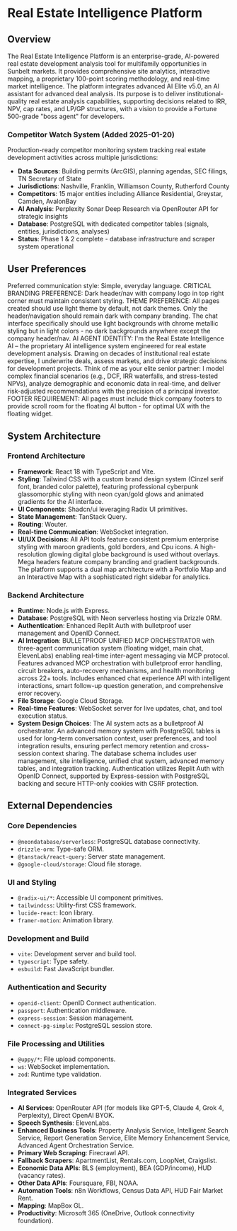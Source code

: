 # Real Estate Intelligence Platform

## Overview
The Real Estate Intelligence Platform is an enterprise-grade, AI-powered real estate development analysis tool for multifamily opportunities in Sunbelt markets. It provides comprehensive site analytics, interactive mapping, a proprietary 100-point scoring methodology, and real-time market intelligence. The platform integrates advanced AI Elite v5.0, an AI assistant for advanced deal analysis. Its purpose is to deliver institutional-quality real estate analysis capabilities, supporting decisions related to IRR, NPV, cap rates, and LP/GP structures, with a vision to provide a Fortune 500-grade "boss agent" for developers.

### Competitor Watch System (Added 2025-01-20)
Production-ready competitor monitoring system tracking real estate development activities across multiple jurisdictions:
- **Data Sources**: Building permits (ArcGIS), planning agendas, SEC filings, TN Secretary of State
- **Jurisdictions**: Nashville, Franklin, Williamson County, Rutherford County
- **Competitors**: 15 major entities including Alliance Residential, Greystar, Camden, AvalonBay
- **AI Analysis**: Perplexity Sonar Deep Research via OpenRouter API for strategic insights
- **Database**: PostgreSQL with dedicated competitor tables (signals, entities, jurisdictions, analyses)
- **Status**: Phase 1 & 2 complete - database infrastructure and scraper system operational

## User Preferences
Preferred communication style: Simple, everyday language.
CRITICAL BRANDING PREFERENCE: Dark header/nav with company logo in top right corner must maintain consistent styling.
THEME PREFERENCE: All pages created should use light theme by default, not dark themes. Only the header/navigation should remain dark with company branding. The chat interface specifically should use light backgrounds with chrome metallic styling but in light colors - no dark backgrounds anywhere except the company header/nav.
AI AGENT IDENTITY: I'm the Real Estate Intelligence AI – the proprietary AI intelligence system engineered for real estate development analysis. Drawing on decades of institutional real estate expertise, I underwrite deals, assess markets, and drive strategic decisions for development projects. Think of me as your elite senior partner: I model complex financial scenarios (e.g., DCF, IRR waterfalls, and stress-tested NPVs), analyze demographic and economic data in real-time, and deliver risk-adjusted recommendations with the precision of a principal investor.
FOOTER REQUIREMENT: All pages must include thick company footers to provide scroll room for the floating AI button - for optimal UX with the floating widget.

## System Architecture

### Frontend Architecture
- **Framework**: React 18 with TypeScript and Vite.
- **Styling**: Tailwind CSS with a custom brand design system (Cinzel serif font, branded color palette), featuring professional cyberpunk glassomorphic styling with neon cyan/gold glows and animated gradients for the AI interface.
- **UI Components**: Shadcn/ui leveraging Radix UI primitives.
- **State Management**: TanStack Query.
- **Routing**: Wouter.
- **Real-time Communication**: WebSocket integration.
- **UI/UX Decisions**: All API tools feature consistent premium enterprise styling with maroon gradients, gold borders, and Cpu icons. A high-resolution glowing digital globe background is used without overlays. Mega headers feature company branding and gradient backgrounds. The platform supports a dual map architecture with a Portfolio Map and an Interactive Map with a sophisticated right sidebar for analytics.

### Backend Architecture
- **Runtime**: Node.js with Express.
- **Database**: PostgreSQL with Neon serverless hosting via Drizzle ORM.
- **Authentication**: Enhanced Replit Auth with bulletproof user management and OpenID Connect.
- **AI Integration**: BULLETPROOF UNIFIED MCP ORCHESTRATOR with three-agent communication system (floating widget, main chat, ElevenLabs) enabling real-time inter-agent messaging via MCP protocol. Features advanced MCP orchestration with bulletproof error handling, circuit breakers, auto-recovery mechanisms, and health monitoring across 22+ tools. Includes enhanced chat experience API with intelligent interactions, smart follow-up question generation, and comprehensive error recovery.
- **File Storage**: Google Cloud Storage.
- **Real-time Features**: WebSocket server for live updates, chat, and tool execution status.
- **System Design Choices**: The AI system acts as a bulletproof AI orchestrator. An advanced memory system with PostgreSQL tables is used for long-term conversation context, user preferences, and tool integration results, ensuring perfect memory retention and cross-session context sharing. The database schema includes user management, site intelligence, unified chat system, advanced memory tables, and integration tracking. Authentication utilizes Replit Auth with OpenID Connect, supported by Express-session with PostgreSQL backing and secure HTTP-only cookies with CSRF protection.

## External Dependencies

### Core Dependencies
- `@neondatabase/serverless`: PostgreSQL database connectivity.
- `drizzle-orm`: Type-safe ORM.
- `@tanstack/react-query`: Server state management.
- `@google-cloud/storage`: Cloud file storage.

### UI and Styling
- `@radix-ui/*`: Accessible UI component primitives.
- `tailwindcss`: Utility-first CSS framework.
- `lucide-react`: Icon library.
- `framer-motion`: Animation library.

### Development and Build
- `vite`: Development server and build tool.
- `typescript`: Type safety.
- `esbuild`: Fast JavaScript bundler.

### Authentication and Security
- `openid-client`: OpenID Connect authentication.
- `passport`: Authentication middleware.
- `express-session`: Session management.
- `connect-pg-simple`: PostgreSQL session store.

### File Processing and Utilities
- `@uppy/*`: File upload components.
- `ws`: WebSocket implementation.
- `zod`: Runtime type validation.

### Integrated Services
- **AI Services**: OpenRouter API (for models like GPT-5, Claude 4, Grok 4, Perplexity), Direct OpenAI BYOK.
- **Speech Synthesis**: ElevenLabs.
- **Enhanced Business Tools**: Property Analysis Service, Intelligent Search Service, Report Generation Service, Elite Memory Enhancement Service, Advanced Agent Orchestration Service.
- **Primary Web Scraping**: Firecrawl API.
- **Fallback Scrapers**: ApartmentList, Rentals.com, LoopNet, Craigslist.
- **Economic Data APIs**: BLS (employment), BEA (GDP/income), HUD (vacancy rates).
- **Other Data APIs**: Foursquare, FBI, NOAA.
- **Automation Tools**: n8n Workflows, Census Data API, HUD Fair Market Rent.
- **Mapping**: MapBox GL.
- **Productivity**: Microsoft 365 (OneDrive, Outlook connectivity foundation).